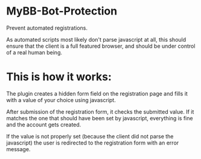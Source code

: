# MyBB-Bot-Protection
Prevent automated registrations.

As automated scripts most likely don't parse javascript at all, this should ensure that the client is a full featured browser, and should be under control of a real human being.

# This is how it works:

The plugin creates a hidden form field on the registration page and fills it with a value of your choice using javascript.

After submission of the registration form, it checks the submitted value. If it matches the one that should have been set by javascript, everything is fine and the account gets created. 

If the value is not properly set (because the client did not parse the javascript) the user is redirected to the registration form with an error message.
